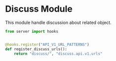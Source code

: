 # Discuss Module

This module handle discussion about related object.

```python
from server import hooks


@hooks.register("API_V1_URL_PATTERNS")
def register_discuss_urls():
    return "discuss/", "discuss.api.v1.urls"
```
